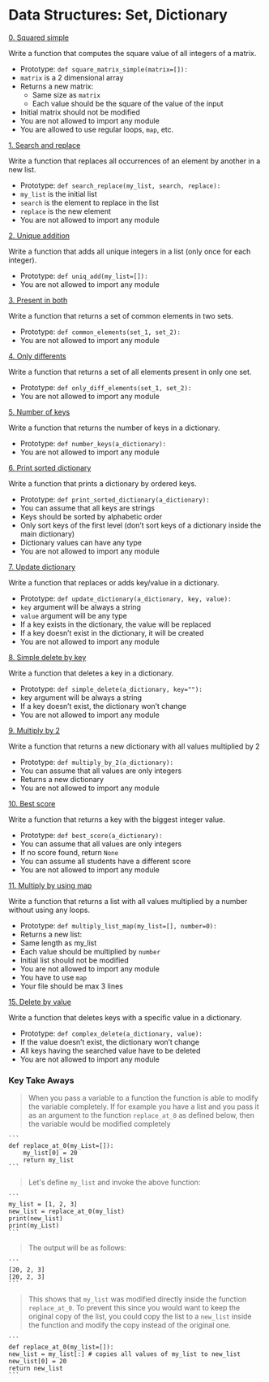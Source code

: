 # Data Structures: Set, Dictionary

[0. Squared simple](./0-square_matrix_simple.py)

Write a function that computes the square value of all integers of a matrix.

- Prototype: `def square_matrix_simple(matrix=[]):`
- `matrix` is a 2 dimensional array
- Returns a new matrix:
	- Same size as `matrix`
	- Each value should be the square of the value of the input
- Initial matrix should not be modified
- You are not allowed to import any module
- You are allowed to use regular loops, `map`, etc.


[1. Search and replace](./1-search_replace.py)

Write a function that replaces all occurrences of an element by another in a new list.

- Prototype: `def search_replace(my_list, search, replace):`
- `my_list` is the initial list
- `search` is the element to replace in the list
- `replace` is the new element
- You are not allowed to import any module


[2. Unique addition](./2-uniq_add.py)

Write a function that adds all unique integers in a list (only once for each integer).

- Prototype: `def uniq_add(my_list=[]):`
- You are not allowed to import any module

[3. Present in both](./3-common_elements.py)

Write a function that returns a set of common elements in two sets.

- Prototype: `def common_elements(set_1, set_2):`
- You are not allowed to import any module

[4. Only differents](./4-only_diff_elements.py)

Write a function that returns a set of all elements present in only one set.

- Prototype: `def only_diff_elements(set_1, set_2):`
- You are not allowed to import any module

[5. Number of keys](./5-number_keys.py)

Write a function that returns the number of keys in a dictionary.

- Prototype: `def number_keys(a_dictionary):`
- You are not allowed to import any module

[6. Print sorted dictionary](./6-print_sorted_dictionary.py)

Write a function that prints a dictionary by ordered keys.

- Prototype: `def print_sorted_dictionary(a_dictionary):`
- You can assume that all keys are strings
- Keys should be sorted by alphabetic order
- Only sort keys of the first level (don’t sort keys of a dictionary inside the main dictionary)
- Dictionary values can have any type
- You are not allowed to import any module

[7. Update dictionary](./7-update_dictionary.py)

Write a function that replaces or adds key/value in a dictionary.

- Prototype: `def update_dictionary(a_dictionary, key, value):`
- `key` argument will be always a string
- `value` argument will be any type
- If a key exists in the dictionary, the value will be replaced
- If a key doesn’t exist in the dictionary, it will be created
- You are not allowed to import any module

[8. Simple delete by key](./8-simple_delete.py)

Write a function that deletes a key in a dictionary.

- Prototype: `def simple_delete(a_dictionary, key=""):`
- key argument will be always a string
- If a key doesn’t exist, the dictionary won’t change
- You are not allowed to import any module

[9. Multiply by 2](./9-multiply_by_2.py)

Write a function that returns a new dictionary with all values multiplied by 2

- Prototype: `def multiply_by_2(a_dictionary):`
- You can assume that all values are only integers
- Returns a new dictionary
- You are not allowed to import any module

[10. Best score](./10-best_score.py)

Write a function that returns a key with the biggest integer value.

- Prototype: `def best_score(a_dictionary):`
- You can assume that all values are only integers
- If no score found, return `None`
- You can assume all students have a different score
- You are not allowed to import any module

[11. Multiply by using map](./11-multiply_list_map.py)

Write a function that returns a list with all values multiplied by a number without using any loops.

- Prototype: `def multiply_list_map(my_list=[], number=0):`
- Returns a new list:
- Same length as my_list
- Each value should be multiplied by `number`
- Initial list should not be modified
- You are not allowed to import any module
- You have to use `map`
- Your file should be max 3 lines

[15. Delete by value](./102-complex_delete.py)

Write a function that deletes keys with a specific value in a dictionary.

- Prototype: `def complex_delete(a_dictionary, value):`
- If the value doesn’t exist, the dictionary won’t change
- All keys having the searched value have to be deleted
- You are not allowed to import any module

### Key Take Aways

> When you pass a variable to a function the function is able to modify the variable completely.
> If for example you have a list and you pass it as an argument to the function `replace_at_0` as defined below, then the variable would be modified completely

	```
	def replace_at_0(my_List=[]):
		my_list[0] = 20
		return my_list
	```

> Let's define `my_list` and invoke the above function:

	```
	my_list = [1, 2, 3]
	new_list = replace_at_0(my_list)
	print(new_list)
	print(my_List)
	```

> The output will be as follows:

	```
	[20, 2, 3]
	[20, 2, 3]
	```
> This shows that `my_list` was modified directly inside the function `replace_at_0`. To prevent this since you would want to keep the original copy of the list, you could copy the list to a `new_list` inside the function and modify the copy instead of the original one.

	```
	def replace_at_0(my_list=[]):
	new_list = my_list[:] # copies all values of my_list to new_list
	new_list[0] = 20
	return new_list
	```
